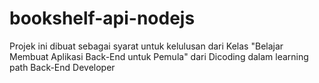 # bookshelf-api-nodejs
Projek ini dibuat sebagai syarat untuk kelulusan dari Kelas "Belajar Membuat Aplikasi Back-End untuk Pemula" dari Dicoding dalam learning path Back-End Developer
